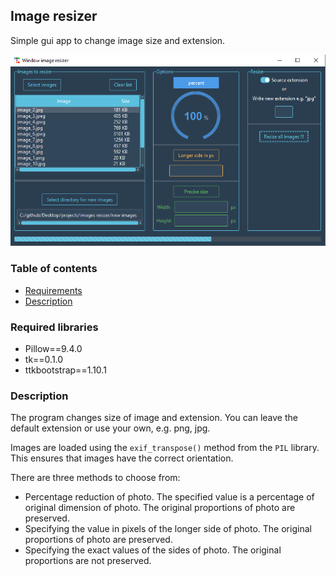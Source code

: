 ## Image resizer
Simple gui app to change image size and extension.

![GUI image](resizer.png)

### Table of contents
* [Requirements](#required-libraries)
* [Description](#description)

### Required libraries
* Pillow==9.4.0
* tk==0.1.0
* ttkbootstrap==1.10.1

### Description
The program changes size of image and extension. You can leave the default extension or use your own, e.g. png, jpg.

Images are loaded using the `exif_transpose()` method from the `PIL` library. This ensures that images have the correct orientation.

There are three methods to choose from:
* Percentage reduction of photo. The specified value is a percentage of original dimension of photo. The original proportions of photo are preserved.
* Specifying the value in pixels of the longer side of photo. The original proportions of photo are preserved.
* Specifying the exact values of the sides of photo. The original proportions are not preserved.
